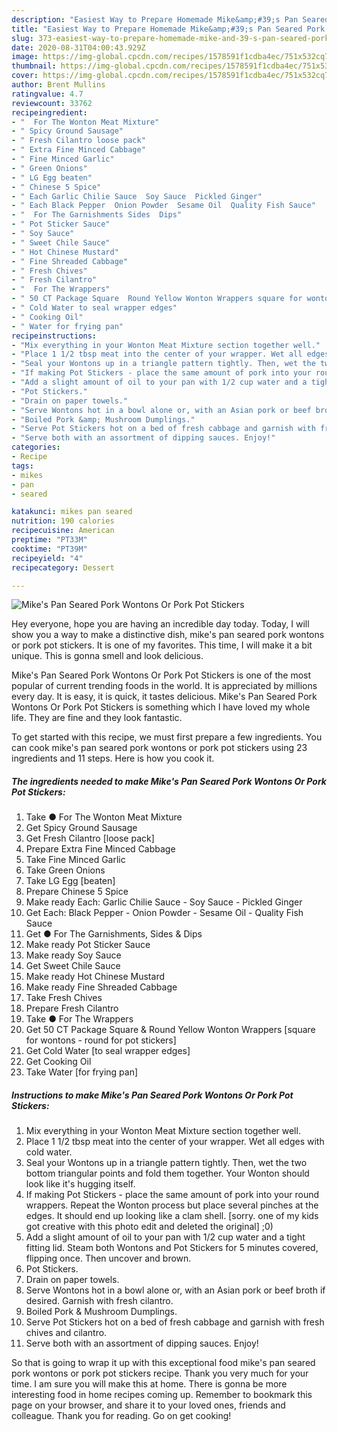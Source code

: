 ```yaml
---
description: "Easiest Way to Prepare Homemade Mike&amp;#39;s Pan Seared Pork Wontons Or Pork Pot Stickers"
title: "Easiest Way to Prepare Homemade Mike&amp;#39;s Pan Seared Pork Wontons Or Pork Pot Stickers"
slug: 373-easiest-way-to-prepare-homemade-mike-and-39-s-pan-seared-pork-wontons-or-pork-pot-stickers
date: 2020-08-31T04:00:43.929Z
image: https://img-global.cpcdn.com/recipes/1578591f1cdba4ec/751x532cq70/mikes-pan-seared-pork-wontons-or-pork-pot-stickers-recipe-main-photo.jpg
thumbnail: https://img-global.cpcdn.com/recipes/1578591f1cdba4ec/751x532cq70/mikes-pan-seared-pork-wontons-or-pork-pot-stickers-recipe-main-photo.jpg
cover: https://img-global.cpcdn.com/recipes/1578591f1cdba4ec/751x532cq70/mikes-pan-seared-pork-wontons-or-pork-pot-stickers-recipe-main-photo.jpg
author: Brent Mullins
ratingvalue: 4.7
reviewcount: 33762
recipeingredient:
- "  For The Wonton Meat Mixture"
- " Spicy Ground Sausage"
- " Fresh Cilantro loose pack"
- " Extra Fine Minced Cabbage"
- " Fine Minced Garlic"
- " Green Onions"
- " LG Egg beaten"
- " Chinese 5 Spice"
- " Each Garlic Chilie Sauce  Soy Sauce  Pickled Ginger"
- " Each Black Pepper  Onion Powder  Sesame Oil  Quality Fish Sauce"
- "  For The Garnishments Sides  Dips"
- " Pot Sticker Sauce"
- " Soy Sauce"
- " Sweet Chile Sauce"
- " Hot Chinese Mustard"
- " Fine Shreaded Cabbage"
- " Fresh Chives"
- " Fresh Cilantro"
- "  For The Wrappers"
- " 50 CT Package Square  Round Yellow Wonton Wrappers square for wontons  round for pot stickers"
- " Cold Water to seal wrapper edges"
- " Cooking Oil"
- " Water for frying pan"
recipeinstructions:
- "Mix everything in your Wonton Meat Mixture section together well."
- "Place 1 1/2 tbsp meat into the center of your wrapper. Wet all edges with cold water."
- "Seal your Wontons up in a triangle pattern tightly. Then, wet the two bottom triangular points and fold them together. Your Wonton should look like it&#39;s hugging itself."
- "If making Pot Stickers - place the same amount of pork into your round wrappers. Repeat the Wonton process but place several pinches at the edges. It should end up looking like a clam shell. [sorry. one of my kids got creative with this photo edit and deleted the original] ;0)"
- "Add a slight amount of oil to your pan with 1/2 cup water and a tight fitting lid. Steam both Wontons and Pot Stickers for 5 minutes covered, flipping once. Then uncover and brown."
- "Pot Stickers."
- "Drain on paper towels."
- "Serve Wontons hot in a bowl alone or, with an Asian pork or beef broth if desired. Garnish with fresh cilantro."
- "Boiled Pork &amp; Mushroom Dumplings."
- "Serve Pot Stickers hot on a bed of fresh cabbage and garnish with fresh chives and cilantro."
- "Serve both with an assortment of dipping sauces. Enjoy!"
categories:
- Recipe
tags:
- mikes
- pan
- seared

katakunci: mikes pan seared 
nutrition: 190 calories
recipecuisine: American
preptime: "PT33M"
cooktime: "PT39M"
recipeyield: "4"
recipecategory: Dessert

---
```



![Mike&#39;s Pan Seared Pork Wontons Or Pork Pot Stickers](https://img-global.cpcdn.com/recipes/1578591f1cdba4ec/751x532cq70/mikes-pan-seared-pork-wontons-or-pork-pot-stickers-recipe-main-photo.jpg)

Hey everyone, hope you are having an incredible day today. Today, I will show you a way to make a distinctive dish, mike&#39;s pan seared pork wontons or pork pot stickers. It is one of my favorites. This time, I will make it a bit unique. This is gonna smell and look delicious.



Mike&#39;s Pan Seared Pork Wontons Or Pork Pot Stickers is one of the most popular of current trending foods in the world. It is appreciated by millions every day. It is easy, it is quick, it tastes delicious. Mike&#39;s Pan Seared Pork Wontons Or Pork Pot Stickers is something which I have loved my whole life. They are fine and they look fantastic.


To get started with this recipe, we must first prepare a few ingredients. You can cook mike&#39;s pan seared pork wontons or pork pot stickers using 23 ingredients and 11 steps. Here is how you cook it.

<!--inarticleads1-->

##### The ingredients needed to make Mike&#39;s Pan Seared Pork Wontons Or Pork Pot Stickers:

1. Take  ● For The Wonton Meat Mixture
1. Get  Spicy Ground Sausage
1. Get  Fresh Cilantro [loose pack]
1. Prepare  Extra Fine Minced Cabbage
1. Take  Fine Minced Garlic
1. Take  Green Onions
1. Take  LG Egg [beaten]
1. Prepare  Chinese 5 Spice
1. Make ready  Each: Garlic Chilie Sauce - Soy Sauce - Pickled Ginger
1. Get  Each: Black Pepper - Onion Powder - Sesame Oil - Quality Fish Sauce
1. Get  ● For The Garnishments, Sides &amp; Dips
1. Make ready  Pot Sticker Sauce
1. Make ready  Soy Sauce
1. Get  Sweet Chile Sauce
1. Make ready  Hot Chinese Mustard
1. Make ready  Fine Shreaded Cabbage
1. Take  Fresh Chives
1. Prepare  Fresh Cilantro
1. Take  ● For The Wrappers
1. Get  50 CT Package Square &amp; Round Yellow Wonton Wrappers [square for wontons - round for pot stickers]
1. Get  Cold Water [to seal wrapper edges]
1. Get  Cooking Oil
1. Take  Water [for frying pan]




<!--inarticleads2-->

##### Instructions to make Mike&#39;s Pan Seared Pork Wontons Or Pork Pot Stickers:

1. Mix everything in your Wonton Meat Mixture section together well.
1. Place 1 1/2 tbsp meat into the center of your wrapper. Wet all edges with cold water.
1. Seal your Wontons up in a triangle pattern tightly. Then, wet the two bottom triangular points and fold them together. Your Wonton should look like it&#39;s hugging itself.
1. If making Pot Stickers - place the same amount of pork into your round wrappers. Repeat the Wonton process but place several pinches at the edges. It should end up looking like a clam shell. [sorry. one of my kids got creative with this photo edit and deleted the original] ;0)
1. Add a slight amount of oil to your pan with 1/2 cup water and a tight fitting lid. Steam both Wontons and Pot Stickers for 5 minutes covered, flipping once. Then uncover and brown.
1. Pot Stickers.
1. Drain on paper towels.
1. Serve Wontons hot in a bowl alone or, with an Asian pork or beef broth if desired. Garnish with fresh cilantro.
1. Boiled Pork &amp; Mushroom Dumplings.
1. Serve Pot Stickers hot on a bed of fresh cabbage and garnish with fresh chives and cilantro.
1. Serve both with an assortment of dipping sauces. Enjoy!




So that is going to wrap it up with this exceptional food mike&#39;s pan seared pork wontons or pork pot stickers recipe. Thank you very much for your time. I am sure you will make this at home. There is gonna be more interesting food in home recipes coming up. Remember to bookmark this page on your browser, and share it to your loved ones, friends and colleague. Thank you for reading. Go on get cooking!
